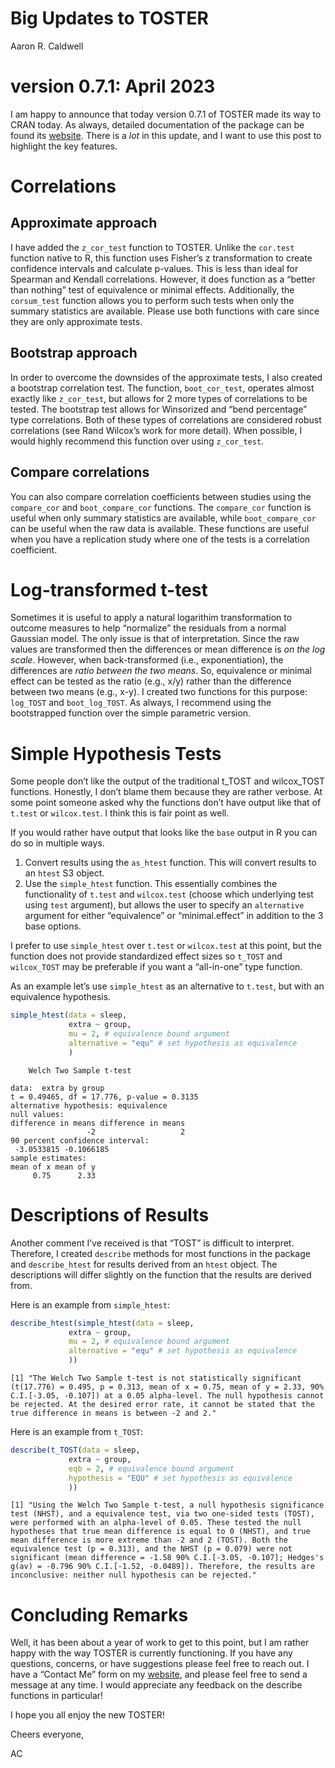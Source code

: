 Big Updates to TOSTER
================
Aaron R. Caldwell

# version 0.7.1: April 2023

I am happy to announce that today version 0.7.1 of TOSTER made its way
to CRAN today. As always, detailed documentation of the package can be
found its [website](aaroncalwell.us/TOSTERpkg). There is a *lot* in this
update, and I want to use this post to highlight the key features.

# Correlations

## Approximate approach

I have added the `z_cor_test` function to TOSTER. Unlike the `cor.test`
function native to R, this function uses Fisher’s z transformation to
create confidence intervals and calculate p-values. This is less than
ideal for Spearman and Kendall correlations. However, it does function
as a “better than nothing” test of equivalence or minimal effects.
Additionally, the `corsum_test` function allows you to perform such
tests when only the summary statistics are available. Please use both
functions with care since they are only approximate tests.

## Bootstrap approach

In order to overcome the downsides of the approximate tests, I also
created a bootstrap correlation test. The function, `boot_cor_test`,
operates almost exactly like `z_cor_test`, but allows for 2 more types
of correlations to be tested. The bootstrap test allows for Winsorized
and “bend percentage” type correlations. Both of these types of
correlations are considered robust correlations (see Rand Wilcox’s work
for more detail). When possible, I would highly recommend this function
over using `z_cor_test`.

## Compare correlations

You can also compare correlation coefficients between studies using the
`compare_cor` and `boot_compare_cor` functions. The `compare_cor`
function is useful when only summary statistics are available, while
`boot_compare_cor` can be useful when the raw data is available. These
functions are useful when you have a replication study where one of the
tests is a correlation coefficient.

# Log-transformed t-test

Sometimes it is useful to apply a natural logarithim transformation to
outcome measures to help “normalize” the residuals from a normal
Gaussian model. The only issue is that of interpretation. Since the raw
values are transformed then the differences or mean difference is *on
the log scale*. However, when back-transformed (i.e., exponentiation),
the differences are *ratio between the two means*. So, equivalence or
minimal effect can be tested as the ratio (e.g., x/y) rather than the
difference between two means (e.g., x-y). I created two functions for
this purpose: `log_TOST` and `boot_log_TOST`. As always, I recommend
using the bootstrapped function over the simple parametric version.

# Simple Hypothesis Tests

Some people don’t like the output of the traditional t_TOST and
wilcox_TOST functions. Honestly, I don’t blame them because they are
rather verbose. At some point someone asked why the functions don’t have
output like that of `t.test` or `wilcox.test`. I think this is fair
point as well.

If you would rather have output that looks like the `base` output in R
you can do so in multiple ways.

1.  Convert results using the `as_htest` function. This will convert
    results to an `htest` S3 object.
2.  Use the `simple_htest` function. This essentially combines the
    functionality of `t.test` and `wilcox.test` (choose which underlying
    test using `test` argument), but allows the user to specify an
    `alternative` argument for either “equivalence” or “minimal.effect”
    in addition to the 3 base options.

I prefer to use `simple_htest` over `t.test` or `wilcox.test` at this
point, but the function does not provide standardized effect sizes so
`t_TOST` and `wilcox_TOST` may be preferable if you want a “all-in-one”
type function.

As an example let’s use `simple_htest` as an alternative to `t.test`,
but with an equivalence hypothesis.

``` r
simple_htest(data = sleep,
             extra ~ group,
             mu = 2, # equivalence bound argument
             alternative = "equ" # set hypothesis as equivalence
             )
```


        Welch Two Sample t-test

    data:  extra by group
    t = 0.49465, df = 17.776, p-value = 0.3135
    alternative hypothesis: equivalence
    null values:
    difference in means difference in means 
                     -2                   2 
    90 percent confidence interval:
     -3.0533815 -0.1066185
    sample estimates:
    mean of x mean of y 
         0.75      2.33 

# Descriptions of Results

Another comment I’ve received is that “TOST” is difficult to interpret.
Therefore, I created `describe` methods for most functions in the
package and `describe_htest` for results derived from an `htest` object.
The descriptions will differ slightly on the function that the results
are derived from.

Here is an example from `simple_htest`:

``` r
describe_htest(simple_htest(data = sleep,
             extra ~ group,
             mu = 2, # equivalence bound argument
             alternative = "equ" # set hypothesis as equivalence
             ))
```

    [1] "The Welch Two Sample t-test is not statistically significant (t(17.776) = 0.495, p = 0.313, mean of x = 0.75, mean of y = 2.33, 90% C.I.[-3.05, -0.107]) at a 0.05 alpha-level. The null hypothesis cannot be rejected. At the desired error rate, it cannot be stated that the true difference in means is between -2 and 2."

Here is an example from `t_TOST`:

``` r
describe(t_TOST(data = sleep,
             extra ~ group,
             eqb = 2, # equivalence bound argument
             hypothesis = "EQU" # set hypothesis as equivalence
             ))
```

    [1] "Using the Welch Two Sample t-test, a null hypothesis significance test (NHST), and a equivalence test, via two one-sided tests (TOST), were performed with an alpha-level of 0.05. These tested the null hypotheses that true mean difference is equal to 0 (NHST), and true mean difference is more extreme than -2 and 2 (TOST). Both the equivalence test (p = 0.313), and the NHST (p = 0.079) were not significant (mean difference = -1.58 90% C.I.[-3.05, -0.107]; Hedges's g(av) = -0.796 90% C.I.[-1.52, -0.0489]). Therefore, the results are inconclusive: neither null hypothesis can be rejected."

# Concluding Remarks

Well, it has been about a year of work to get to this point, but I am
rather happy with the way TOSTER is currently functioning. If you have
any questions, concerns, or have suggestions please feel free to reach
out. I have a “Contact Me” form on my
[website](https://aaroncaldwell.us/#contact), and please feel free to
send a message at any time. I would appreciate any feedback on the
describe functions in particular!

I hope you all enjoy the new TOSTER!

Cheers everyone,

AC
